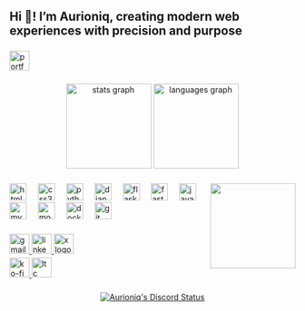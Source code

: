 <h2 align="left">Hi 👋! I’m Aurioniq, creating modern web experiences with precision and purpose</h2>

###

<div align="left">
  <a href="https://aurioniq.vercel.app" target="_blank">
    <img src="https://img.shields.io/badge/Portfolio-000000?style=for-the-badge&logo=vercel&logoColor=white" height="35" alt="portfolio badge" />
  </a>
</div>

###

<div align="center">
  <img src="https://github-readme-stats.vercel.app/api?username=Aurioniq&hide_title=false&hide_rank=false&show_icons=true&include_all_commits=true&count_private=true&disable_animations=false&theme=dracula&locale=en&hide_border=false" height="150" alt="stats graph"  />
  <img src="https://github-readme-stats.vercel.app/api/top-langs?username=Aurioniq&locale=en&hide_title=false&layout=compact&card_width=320&langs_count=5&theme=dracula&hide_border=false" height="150" alt="languages graph"  />
</div>

###

<img align="right" height="150" src="https://i.postimg.cc/KzhbyyYL/Chat-GPT-Image-Nov-1-2025-12-33-33-AM.png"  />

###

<div align="left">
  <img src="https://cdn.jsdelivr.net/gh/devicons/devicon/icons/html5/html5-original.svg" height="30" alt="html5 logo"  />
  <img width="12" />
  <img src="https://cdn.jsdelivr.net/gh/devicons/devicon/icons/css3/css3-original.svg" height="30" alt="css3 logo"  />
  <img width="12" />
  <img src="https://cdn.jsdelivr.net/gh/devicons/devicon/icons/python/python-original.svg" height="30" alt="python logo"  />
  <img width="12" />
  <img src="https://cdn.jsdelivr.net/gh/devicons/devicon/icons/django/django-plain.svg" height="30" alt="django logo"  />
  <img width="12" />
  <img src="https://cdn.jsdelivr.net/gh/devicons/devicon/icons/flask/flask-original.svg" height="30" alt="flask logo"  />
  <img width="12" />
  <img src="https://cdn.jsdelivr.net/gh/devicons/devicon/icons/fastapi/fastapi-original.svg" height="30" alt="fastapi logo"  />
  <img width="12" />
  <img src="https://cdn.jsdelivr.net/gh/devicons/devicon/icons/javascript/javascript-original.svg" height="30" alt="javascript logo"  />
  <img width="12" />
  <img src="https://cdn.jsdelivr.net/gh/devicons/devicon/icons/mysql/mysql-original.svg" height="30" alt="mysql logo"  />
  <img width="12" />
  <img src="https://cdn.jsdelivr.net/gh/devicons/devicon/icons/mongodb/mongodb-original.svg" height="30" alt="mongodb logo"  />
  <img width="12" />
  <img src="https://cdn.jsdelivr.net/gh/devicons/devicon/icons/docker/docker-original.svg" height="30" alt="docker logo"  />
  <img width="12" />
  <img src="https://cdn.jsdelivr.net/gh/devicons/devicon/icons/git/git-original.svg" height="30" alt="git logo"  />
</div>

###

<!-- SOCIAL MEDIA BADGES -->
<div align="left">
  <a href="mailto:aurioniq@gmail.com" target="_blank">
    <img src="https://img.shields.io/badge/Gmail-D14836?style=for-the-badge&logo=gmail&logoColor=white" height="35" alt="gmail logo" />
  </a>
  <a href="https://www.linkedin.com/in/aurioniq" target="_blank">
    <img src="https://img.shields.io/badge/LinkedIn-0077B5?style=for-the-badge&logo=linkedin&logoColor=white" height="35" alt="linkedin logo" />
  </a>
  <a href="https://twitter.com/aurioniq" target="_blank">
    <img src="https://img.shields.io/badge/X-000000?style=for-the-badge&logo=x&logoColor=white" height="35" alt="x logo" />
  </a>
</div>

<!-- BEGGING / SUPPORT BADGES (slightly below, tight spacing) -->
<div align="left" style="margin-top: 4px;">
  <a href="https://ko-fi.com/aurioniq" target="_blank">
    <img src="https://img.shields.io/badge/Ko--fi-F16061?style=for-the-badge&logo=ko-fi&logoColor=white" height="35" alt="ko-fi logo" />
  </a>
  <a href="#" title="LZ8pD1Qf9AZBhmNquhj52qZF6rmxzyNTeD" target="_blank">
    <img src="https://img.shields.io/badge/LTC%20Wallet-345D9D?style=for-the-badge&logo=litecoin&logoColor=white" height="35" alt="ltc logo" />
  </a>
</div>

###

<!-- LIVE DISCORD STATUS -->
<div align="center">
  <a href="https://discord.com/users/652252470189228063">
    <img src="https://lanyard.cnrad.dev/api/652252470189228063" alt="Aurioniq's Discord Status" />
  </a>
</div>
